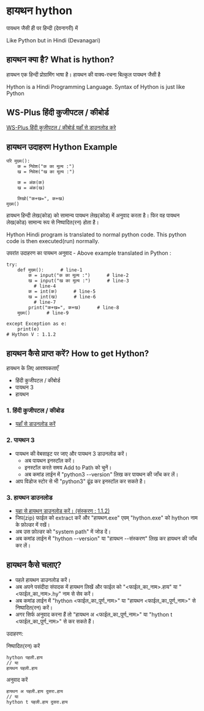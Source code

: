 # हायथन hython

पायथन जैसी ही पर हिन्दी (देवनागरी) में

Like Python but in Hindi (Devanagari)

## हायथन क्या है? What is hython?

हायथन एक हिन्दी प्रोग्रामिंग भाषा है। हायथन की वाक्य-रचना बिल्कुल पायथन जैसी है


Hython is a Hindi Programming Language. Syntax of Hython is just like Python


## WS-Plus हिंदी कुजीपटल / कीबोर्ड

[WS-Plus हिंदी कुजीपटल / कीबोर्ड यहाँ से डाउनलोड करे](/WX-plus)


## हायथन उदाहरण Hython Example

```
परि मुख्य():
    क = निवेश("क का मूल्य :")
    ख = निवेश("ख का मूल्य :")
    
    क = अंक(क)
    ख = अंक(ख)
    
    लिखो("क+ख=", क+ख)
मुख्य()
```


हायथन हिन्दी लेख(कोड) को सामान्य पायथन लेख(कोड) में अनुवाद करता है। फिर वह पायथन लेख(कोड) सामान्य रूप से निष्पादित(रन) होता है।

Hython Hindi program is translated to normal python code. This python code is then executed(run) normally.

उपरांत उदाहरण का पायथन अनुवाद - Above example translated in Python :
```
try:
    def मुख्य():      # line-1
        क = input("क का मूल्य :")      # line-2
        ख = input("ख का मूल्य :")      # line-3
          # line-4
        क = int(क)      # line-5
        ख = int(ख)      # line-6
          # line-7
        print("क+ख=", क+ख)      # line-8
    मुख्य()      # line-9

except Exception as e:
    print(e)
# Hython V : 1.1.2
```


## हायथन कैसे प्राप्त करें? How to get Hython?


हायथन के लिए आवश्यकताएँ

* हिंदी कुजीपटल / कीबोर्ड
* पायथन 3
* हायथन

### 1. हिंदी कुजीपटल / कीबोड
* [यहाँ से डाउनलोड करें](/WX-plus)

### 2. पायथन 3

* पायथन की वेबसाइट पर जाए और पायथन 3 डाउनलोड करें।
	- अब पायथन इनस्टॉल करें।
	- इनस्टॉल करते समय Add to Path को चुनें।
	- अब कमांड लाईन में "python3 --version" लिख कर पायथन की जाँच कर लें।
* आप विडोज स्टोर से भी "python3" ढूंढ कर इनस्टॉल कर सकते है।

### 3. हायथन डाउनलोड

* [यहा से हायथन डाउनलोड करें। (संस्करण : 1.1.2)](https://github.com/atulSnapy/hython/blob/master/releases/Release%201/hython_v1.1.2.zip?raw=true)
* जिप(zip) फाईल को extract करें और "हायथन.exe" एवम् "hython.exe" को hython नाम के फ़ोल्डर में रखें।
* अब उस फ़ोल्डर को "system path" में जोड दें।
* अब कमांड लाईन में "hython --version" या "हायथन --संस्करण" लिख कर हायथन की जाँच कर लें।


## हायथन कैसे चलाए?

* पहले हायथन डाउनलोड करें।
* अब अपने पसंदीदा संपादक में हायथन लिखें और फाईल को "<फाईल_का_नाम>.हाय" या "<फाईल_का_नाम>.hy" नाम से सेव करें।
* अब कमांड लाईन में "hython <फाईल_का_पूर्ण_नाम>" या "हायथन <फाईल_का_पूर्ण_नाम>" से निष्पादित(रन) करें।
* अगर सिर्फ अनुवाद करना हैं तो "हायथन अ <फाईल_का_पूर्ण_नाम>" या "hython t <फाईल_का_पूर्ण_नाम>" से कर सकते हैं।

उदाहरण:

निष्पादित(रन) करें

	hython पहली.हाय
    // या
    हायथन पहली.हाय
    
अनुवाद करें

	हायथन अ पहली.हाय दुसरा.हाय
    // या
    hython t पहली.हाय दुसरा.हाय
